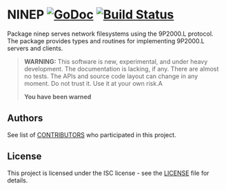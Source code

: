 # NINEP [![GoDoc](https://godoc.org/github.com/azmodb/ninep?status.svg)](https://godoc.org/github.com/azmodb/ninep) [![Build Status](https://travis-ci.org/azmodb/ninep.svg?branch=master)](https://travis-ci.org/azmodb/ninep)

Package ninep serves network filesystems using the 9P2000.L protocol. The package provides types and routines for implementing 9P2000.L servers and clients.

> **WARNING:** This software is new, experimental, and under heavy
> development. The documentation is lacking, if any. There are almost
> no tests. The APIs and source code layout can change in any moment.
> Do not trust it. Use it at your own risk.A
>
> **You have been warned**


## Authors

See list of [CONTRIBUTORS](https://github.com/azmodb/ninep/blob/master/CONTRIBUTORS) who participated in this project.


## License

This project is licensed under the ISC license - see the [LICENSE](https://github.com/azmodb/ninep/blob/master/LICENSE) file for details.